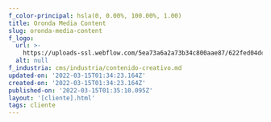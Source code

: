 ```yaml
---
f_color-principal: hsla(0, 0.00%, 100.00%, 1.00)
title: Oronda Media Content
slug: oronda-media-content
f_logo:
  url: >-
    https://uploads-ssl.webflow.com/5ea73a6a2a73b34c800aae87/622fed04dc441b2d860d6317_logo.jpeg
  alt: null
f_industria: cms/industria/contenido-creativo.md
updated-on: '2022-03-15T01:34:23.164Z'
created-on: '2022-03-15T01:34:23.164Z'
published-on: '2022-03-15T01:35:10.095Z'
layout: '[cliente].html'
tags: cliente
---
```



